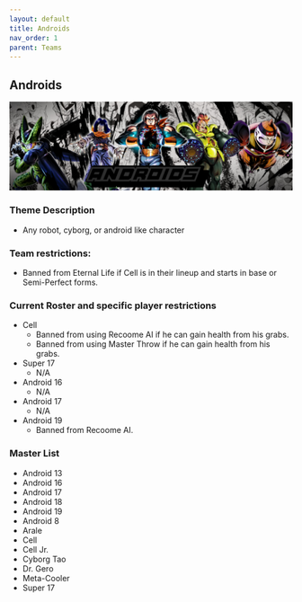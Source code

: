 ```yaml
---
layout: default
title: Androids
nav_order: 1
parent: Teams
---
```

## Androids 

![](../images/androids.jpg)

### Theme Description
- Any robot, cyborg, or android like character

### Team restrictions:
  -  Banned from Eternal Life if Cell is in their lineup and starts in base or Semi-Perfect forms.

### Current Roster and specific player restrictions

- Cell
  -  Banned from using Recoome AI if he can gain health from his grabs.
  -  Banned from using Master Throw if he can gain health from his grabs.
- Super 17
  - N/A
- Android 16
  - N/A
- Android 17
  - N/A
- Android 19
  - Banned from Recoome AI.
  
### Master List
  - Android 13
  - Android 16
  - Android 17
  - Android 18
  - Android 19
  - Android 8
  - Arale
  - Cell
  - Cell Jr.
  - Cyborg Tao
  - Dr. Gero
  - Meta-Cooler
  - Super 17